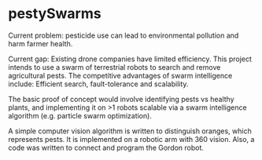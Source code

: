 # pestySwarms

Current problem: pesticide use can lead to environmental pollution and harm farmer health.

Current gap: Existing drone companies have limited efficiency. This project intends to use a swarm of terrestrial robots to search and remove agricultural pests. The competitive advantages of swarm intelligence include: Efficient search, fault-tolerance and scalability.

The basic proof of concept would involve identifying pests vs healthy plants, and implementing it on >1 robots scalable via a swarm intelligence algorithm (e.g. particle swarm optimization).   

A simple computer vision algorithm is written to distinguish oranges, which represents pests. It is implemented on a robotic arm with 360 vision.
Also, a code was written to connect and program the Gordon robot.
